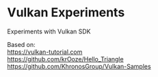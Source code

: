 # Vulkan Experiments  
Experiments with Vulkan SDK  

Based on:  
https://vulkan-tutorial.com  
https://github.com/krOoze/Hello_Triangle  
https://github.com/KhronosGroup/Vulkan-Samples  